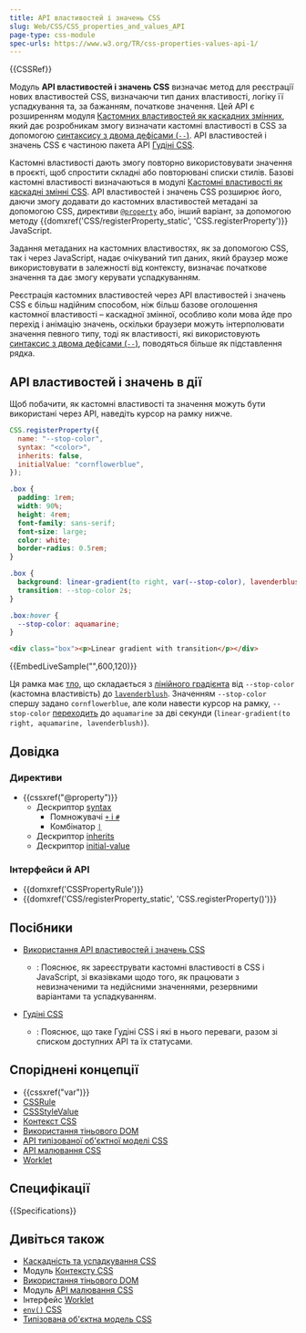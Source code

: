 ```yaml
---
title: API властивостей і значень CSS
slug: Web/CSS/CSS_properties_and_values_API
page-type: css-module
spec-urls: https://www.w3.org/TR/css-properties-values-api-1/
---
```


{{CSSRef}}

Модуль **API властивостей і значень CSS** визначає метод для реєстрації нових властивостей CSS, визначаючи тип даних властивості, логіку її успадкування та, за бажанням, початкове значення.
Цей API є розширенням модуля [Кастомних властивостей як каскадних змінних](/uk/docs/Web/CSS/CSS_cascading_variables), який дає розробникам змогу визначати кастомні властивості в CSS за допомогою [синтаксису з двома дефісами (`--`)](/uk/docs/Web/CSS/--*).
API властивостей і значень CSS є частиною пакета API [Гудіні CSS](/uk/docs/Web/CSS/CSS_Houdini).

Кастомні властивості дають змогу повторно використовувати значення в проєкті, щоб спростити складні або повторювані списки стилів.
Базові кастомні властивості визначаються в модулі [Кастомні властивості як каскадні змінні CSS](/uk/docs/Web/CSS/CSS_cascading_variables).
API властивостей і значень CSS розширює його, даючи змогу додавати до кастомних властивостей метадані за допомогою CSS, директиви [`@property`](/uk/docs/Web/CSS/@property) або, інший варіант, за допомогою методу {{domxref('CSS/registerProperty_static', 'CSS.registerProperty')}} JavaScript.

Задання метаданих на кастомних властивостях, як за допомогою CSS, так і через JavaScript, надає очікуваний тип даних, який браузер може використовувати в залежності від контексту, визначає початкове значення та дає змогу керувати успадкуванням.

Реєстрація кастомних властивостей через API властивостей і значень CSS є більш надійним способом, ніж більш базове оголошення кастомної властивості – каскадної змінної, особливо коли мова йде про перехід і анімацію значень, оскільки браузери можуть інтерполювати значення певного типу, тоді як властивості, які використовують [синтаксис з двома дефісами (`--`)](/uk/docs/Web/CSS/--*), поводяться більше як підставлення рядка.

## API властивостей і значень в дії

Щоб побачити, як кастомні властивості та значення можуть бути використані через API, наведіть курсор на рамку нижче.

```js hidden
CSS.registerProperty({
  name: "--stop-color",
  syntax: "<color>",
  inherits: false,
  initialValue: "cornflowerblue",
});
```

```css hidden
.box {
  padding: 1rem;
  width: 90%;
  height: 4rem;
  font-family: sans-serif;
  font-size: large;
  color: white;
  border-radius: 0.5rem;
}

.box {
  background: linear-gradient(to right, var(--stop-color), lavenderblush);
  transition: --stop-color 2s;
}

.box:hover {
  --stop-color: aquamarine;
}
```

```html hidden
<div class="box"><p>Linear gradient with transition</p></div>
```

{{EmbedLiveSample("",600,120)}}

Ця рамка має [тло](/uk/docs/Web/CSS/background), що складається з [лінійного градієнта](/uk/docs/Web/CSS/gradient/linear-gradient) від `--stop-color` (кастомна властивість) до [`lavenderblush`](/uk/docs/Web/CSS/named-color).
Значенням `--stop-color` спершу задано `cornflowerblue`, але коли навести курсор на рамку, `--stop-color` [переходить](/uk/docs/Web/CSS/transition) до `aquamarine` за дві секунди (`linear-gradient(to right, aquamarine, lavenderblush)`).

## Довідка

### Директиви

- {{cssxref("@property")}}
  - Дескриптор [syntax](/uk/docs/Web/CSS/@property#deskryptory)
    - Помножувачі [`+` і `#`](/uk/docs/Web/CSS/@property#deskryptory)
    - Комбінатор [`|`](/uk/docs/Web/CSS/@property#deskryptory)
  - Дескриптор [inherits](/uk/docs/Web/CSS/@property#deskryptory)
  - Дескриптор [initial-value](/uk/docs/Web/CSS/@property#deskryptory)

### Інтерфейси й API

- {{domxref('CSSPropertyRule')}}
- {{domxref('CSS/registerProperty_static', 'CSS.registerProperty()')}}

## Посібники

- [Використання API властивостей і значень CSS](/uk/docs/Web/API/CSS_Properties_and_Values_API/guide)

  - : Пояснює, як зареєструвати кастомні властивості в CSS і JavaScript, зі вказівками щодо того, як працювати з невизначеними та недійсними значеннями, резервними варіантами та успадкуванням.

- [Гудіні CSS](/uk/docs/Web/API/Houdini)
  - : Пояснює, що таке Гудіні CSS і які в нього переваги, разом зі списком доступних API та їх статусами.

## Споріднені концепції

- {{cssxref("var")}}
- [CSSRule](/uk/docs/Web/API/CSSRule)
- [CSSStyleValue](/uk/docs/Web/API/CSSStyleValue)
- [Контекст CSS](/uk/docs/Web/CSS/CSS_scoping)
- [Використання тіньового DOM](/uk/docs/Web/API/Web_components/Using_shadow_DOM)
- [API типізованої об'єктної моделі CSS](/uk/docs/Web/API/CSS_Typed_OM_API)
- [API малювання CSS](/uk/docs/Web/API/CSS_Painting_API)
- [Worklet](/uk/docs/Web/API/Worklet)

## Специфікації

{{Specifications}}

## Дивіться також

- [Каскадність та успадкування CSS](/uk/docs/Web/CSS/CSS_cascade)
- Модуль [Контексту CSS](/uk/docs/Web/CSS/CSS_scoping)
- [Використання тіньового DOM](/uk/docs/Web/API/Web_components/Using_shadow_DOM)
- Модуль [API малювання CSS](/uk/docs/Web/API/CSS_Painting_API)
- Інтерфейс [Worklet](/uk/docs/Web/API/Worklet)
- [`env()` CSS](/uk/docs/Web/CSS/env)
- [Типізована об'єктна модель CSS](/uk/docs/Web/API/CSS_Typed_OM_API)
